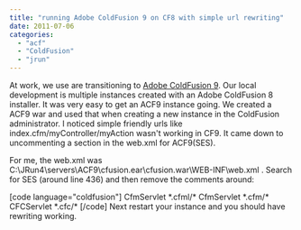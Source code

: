 ```yaml
---
title: "running Adobe ColdFusion 9 on CF8 with simple url rewriting"
date: 2011-07-06
categories: 
  - "acf"
  - "ColdFusion"
  - "jrun"
---
```


At work, we use are transitioning to [Adobe ColdFusion 9](http://www.adobe.com/products/coldfusion/). Our local development is multiple instances created with an Adobe ColdFusion 8 installer. It was very easy to get an ACF9 instance going. We created a ACF9 war and used that when creating a new instance in the ColdFusion administrator. I noticed simple friendly urls like index.cfm/myController/myAction wasn't working in CF9. It came down to uncommenting a section in the web.xml for ACF9(SES).  
  
For me, the web.xml was C:\\JRun4\\servers\\ACF9\\cfusion.ear\\cfusion.war\\WEB-INF\\web.xml . Search for SES (around line 436) and then remove the comments around:

\[code language="coldfusion"\] CfmServlet \*.cfml/\* CfmServlet \*.cfm/\* CFCServlet \*.cfc/\* \[/code\] Next restart your instance and you should have rewriting working.
